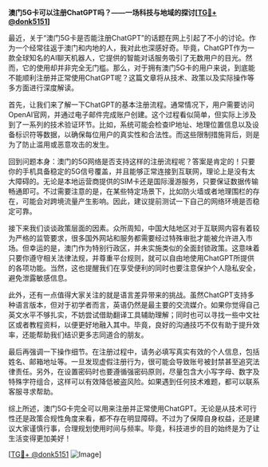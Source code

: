 **澳门5G卡可以注册ChatGPT吗？——一场科技与地域的探讨[[TG💪+ @donk5151](https://t.me/s/donk5151)]**

最近，关于“澳门5G卡是否能注册ChatGPT”的话题在网上引起了不小的讨论。作为一个经常往返于澳门和内地的人，我对此也深感好奇。毕竟，ChatGPT作为一款全球知名的AI聊天机器人，它提供的智能对话服务吸引了无数用户的目光。然而，它的使用却并非完全无门槛。那么，对于拥有澳门5G卡的用户来说，到底能不能顺利注册并正常使用ChatGPT呢？这篇文章将从技术、政策以及实际操作等多方面进行深度解读。

首先，让我们来了解一下ChatGPT的基本注册流程。通常情况下，用户需要访问OpenAI官网，并通过电子邮件完成账户创建。这个过程看似简单，但实际上涉及到了一系列的技术验证环节。比如，系统可能会检查IP地址、地理位置信息以及设备标识符等数据，以确保每位用户的真实性和合法性。而这些限制措施背后，则是为了防止滥用或恶意攻击的发生。

回到问题本身：澳门的5G网络是否支持这样的注册流程呢？答案是肯定的！只要你的手机具备稳定的5G信号覆盖，并且能够正常连接到互联网，理论上是没有太大障碍的。无论是本地运营商提供的SIM卡还是国际漫游服务，只要保证数据传输畅通即可。不过需要注意的是，在某些特定场景下，比如防火墙或者地理围栏的存在，可能会对跨境流量产生影响。因此，建议提前测试一下自己的网络环境是否稳定可靠。

接下来我们谈谈政策层面的因素。众所周知，中国大陆地区对于互联网内容有着较为严格的监管要求，很多国外网站和服务都需要经过特殊审批才能被允许进入市场。但幸运的是，澳门作为特别行政区，并未实施类似的全面封锁政策。这意味着只要你遵守相关法律法规，并尊重平台规则，就可以自由地使用ChatGPT所提供的各项功能。当然，这也提醒我们在享受便利的同时也要注意保护个人隐私安全，避免泄露敏感信息。

此外，还有一点值得大家关注的就是语言差异带来的挑战。虽然ChatGPT支持多种语言版本，但对于初学者而言，英语仍然是最主要的交流媒介。如果你觉得自己英文水平不够扎实，不妨尝试借助翻译工具辅助理解；同时也可以寻找一些中文社区或者教程资料，以便更好地融入其中。毕竟，良好的沟通技巧不仅有助于提升效率，还能帮助我们结识更多志同道合的朋友。

最后再强调一下操作细节。在注册过程中，请务必填写真实有效的个人信息，包括姓名、邮箱地址等。一旦发现虚假注册行为，很可能会导致账号被封禁甚至追究法律责任。另外，在设置密码时也要遵循强密码原则，尽量包含大小写字母、数字及特殊字符组合，这样可以有效降低被盗风险。如果遇到任何技术难题，都可以联系客服寻求帮助。

综上所述，澳门5G卡完全可以用来注册并正常使用ChatGPT。无论是从技术可行性还是政策合规性角度来看，都不存在明显障碍。不过为了保障自身权益，还是建议大家谨慎行事，合理规划使用时间与频率。毕竟，科技进步的目的始终是为了让生活变得更加美好！

[[TG💪+ @donk5151](https://t.me/s/donk5151) ![Image](https://i.postimg.cc/rwNCRYN7/Snipaste-2025-04-30-17-27-05.png)]